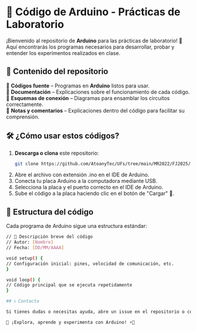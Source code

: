 # 🤖 Código de Arduino - Prácticas de Laboratorio  

¡Bienvenido al repositorio de **Arduino** para las prácticas de laboratorio! 🚀 Aquí encontrarás los programas necesarios para desarrollar, probar y entender los experimentos realizados en clase.  

## 📌 Contenido del repositorio  
🔹 **Códigos fuente** – Programas en **Arduino** listos para usar.  
🔹 **Documentación** – Explicaciones sobre el funcionamiento de cada código.  
🔹 **Esquemas de conexión** – Diagramas para ensamblar los circuitos correctamente.  
🔹 **Notas y comentarios** – Explicaciones dentro del código para facilitar su comprensión.  

## 🛠️ ¿Cómo usar estos códigos?  
1. **Descarga o clona** este repositorio:  
   ```bash
   git clone https://github.com/AtoanyTec/UFs/tree/main/MR2022/FJ2025/Arduino

2. Abre el archivo con extensión .ino en el IDE de Arduino.
3. Conecta tu placa Arduino a la computadora mediante USB.
4. Selecciona la placa y el puerto correcto en el IDE de Arduino.
5. Sube el código a la placa haciendo clic en el botón de "Cargar" 🚀.

## 📜 Estructura del código
Cada programa de Arduino sigue una estructura estándar:
   ```bash
// 📌 Descripción breve del código
// Autor: [Nombre]
// Fecha: [DD/MM/AAAA]

void setup() {
  // Configuración inicial: pines, velocidad de comunicación, etc.
}

void loop() {
  // Código principal que se ejecuta repetidamente
}

## 📞 Contacto

Si tienes dudas o necesitas ayuda, abre un issue en el repositorio o consulta con el equipo docente.

📢 ¡Explora, aprende y experimenta con Arduino! ⚡🤖
